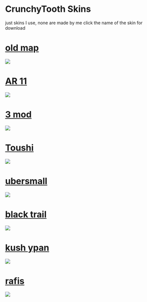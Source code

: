 # CrunchyTooth Skins
just skins I use, none are made by me
click the name of the skin for download

# [old map](https://download843.mediafire.com/xdxsdg2kzjcgBDp0gRCvT4fgTn-BgP6zq60j070fY0ENhz4K2o1RcF1gsejdphc-3_mpAUi9dWbz9WAbNnKzCiXSbR-Dz4K9BkQdazn0hW_OZ8jSuMO-jjJthBlNgugb0wDaZn5cLl0774NzAyQUV88hGC8KNv67Jn5BTw/9iobj496k3vittd/_Shield.osk)
![](https://osu.ppy.sh/ss/19300912/fc6d)
# [AR 11](https://download948.mediafire.com/zkjudg20agkg7gEdZoP7NoMU4-qRCUUumd8gJ5HeojBfPp1EBvOuGz22O-kI08Yyl2TcCGJLtqZT9hrHyD6LHHwxv2LUnDwGzGGiHQsrbSbQWehSh7OHAjTPvs0cDGRnK1b5hV3rdcR3HBoHTs1N7PPIk83CCWbiJH_HKA/3athl5kd60bclc4/Prawilosc+vJP+without+followpoints.osk)
![](https://osu.ppy.sh/ss/19300920/5457)
# [3 mod](https://download1582.mediafire.com/rbv5owgxbsag80as9ExfVlcuwvcfhVQA6-OXtvs-zjTp-aXUdmtDdXo7-nbwDhgifYWWud3vtepCLAlblI6T_9Bldco-2pWukPq4aNUgP0QUK2paKnGFbDTL48mbBrKdyviSIUJPj-LN1Hk8QzVFQ_ZNZYQa6KYdMTxKfQ/7kjjam7nuqmvh2k/PEWDEKZULTRAEDITO.osk)
![](https://osu.ppy.sh/ss/19300933/a08f)
# [Toushi](https://download1503.mediafire.com/6vru84lq9mwgQtaYoOjZkpAvp60Jxtq5v9qZqM5HuoOKYT76-1dwYGbcFlmMlfhd5Q_npXw3d9SLuilY7WKO-tu8gyoBphreYN-8UPXpP6emkpEr_MBJwaKNIgXGPJiYABJWJmCatxnrQg4p6VA07FbQkCcKifyIT-_AsQ/zedpblsjlwlaxh4/Uberlegen+Skin+beta9.osk)
![](https://osu.ppy.sh/ss/19300926/9de0) 
# [ubersmall](https://download1583.mediafire.com/qowa2s993ufgjlP7h0aLVintupwdYBx1nzWYK9qFKHtTD0Yjnh-SPCmrBvcN77dMblDl5q8nttQ7CfrqMBlX7vhyKxjygtiHtwH8hwAksWd4gb6Iv9HvPQ0GfMyROXqZiEVLJh5Mry3nv-l6mWiDjkzvLDAyxdn01MDbTg/2saobm75j73xygd/Uberlegen+Skin+beta9.osk)
![](https://osu.ppy.sh/ss/19300929/bc8f)
# [black trail](https://download1474.mediafire.com/6e3jw8633r7gXc1-4FU4gzeaXx6ozz6JavAKUtGm7CghofdBC0LNrpGJAa3iGj_fqQ0yfp37TvuVOvixEfOU6I2sxRM-G1_Nr8GUrjAu8oZ4JFrDuSkovMPtjngu0d3adofel8jtwAzfgNnM76XGelWB66eTP1St8RWINQ/nhcrhsfo0zi46n2/oktodayidecidedonceagaintoworkonmyskinagaintofinallyreplacethisshittymisssoundthankstoephixigotanewcombobreakandfailsoundallcreditgoestoephix.osk)
![](https://osu.ppy.sh/ss/19300935/f126)
# [kush ypan](https://download1511.mediafire.com/3a430p8qf0agG3yO4aPxAAPWCABR2U3pEPS1Z6lqWbSE_WSvs-o7RjOmSBV7ZRhu1k6zBhE_9QHIpf7fh6O0_NNT116qN2gX53JTGRfDrmAww00NpuEkg9w3e9I6Ld8YDM3MmpJvsUlI5iCxFsRL0yYTseO2ywb6LQIKcg/q9lr7ch1l2zeioq/THEKUSHVANMAN+YPAN.osk)
![](https://osu.ppy.sh/ss/19300940/9fb4)
# [rafis](https://download1528.mediafire.com/gagyy7p7zxegs_Sayk3agR_sWltC5-n63dJ1NODOGZRo8yZpATDHOcSO_kIUYXJ5AxdzUed3i64u6eHsqIPChZsjLwLdrsDEwm6MCA-cz-dqkLlz9Vuwo9E5Up9zN2BrCVJEvlm6SXmZ9h3ergwDeKqtyc4mLp7gRX-YwA/ombcbuiszdg8nrb/Prawilosc+vJP+without+followpoints.osk)
![](https://osu.ppy.sh/ss/19300947/d940)
